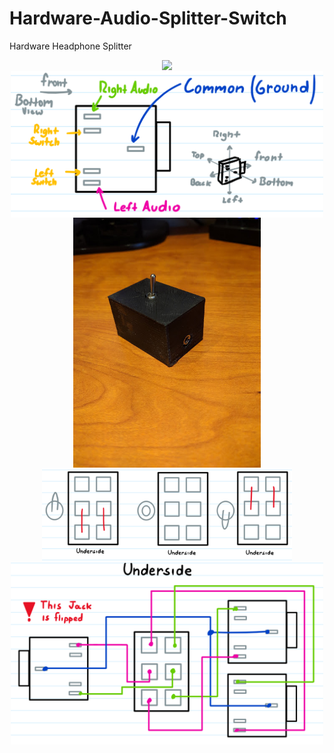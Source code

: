 # Hardware-Audio-Splitter-Switch
Hardware Headphone Splitter


<p align="center" style="vertical-align: top; position: relative" >
  <img style="vertical-align:top" src="https://www.creatroninc.com/7359-large_default/35mm-stereo-jack-board-mount.jpg" width="300"/>
  <img style="vertical-align:top" src="https://github.com/aziddy/Hardware-Audio-Splitter-Switch/blob/master/1.PNG" width="500"/>
  <img style="vertical-align: top; position: relative" src="https://raw.githubusercontent.com/aziddy/Hardware-Audio-Splitter-Switch/master/IMG_20180512_030322.jpg" width="300"/>
  <img style="vertical-align: top; position: relative" src="https://github.com/aziddy/Hardware-Audio-Splitter-Switch/blob/master/2.PNG" width="400"/>
  <img style="vertical-align: top;" src="https://github.com/aziddy/Hardware-Audio-Splitter-Switch/blob/master/3.PNG" width="500"/>
</p>

